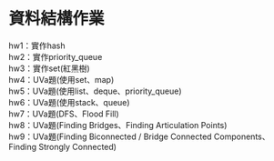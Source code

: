# 資料結構作業
hw1：實作hash  
hw2：實作priority_queue  
hw3：實作set(紅黑樹)  
hw4：UVa題(使用set、map)  
hw5：UVa題(使用list、deque、priority_queue)  
hw6：UVa題(使用stack、queue)  
hw7：UVa題(DFS、Flood Fill)  
hw8：UVa題(Finding Bridges、Finding Articulation Points)  
hw9：UVa題(Finding Biconnected / Bridge Connected Components、Finding Strongly Connected)  
